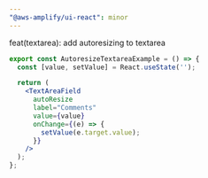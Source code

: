 ```yaml
---
"@aws-amplify/ui-react": minor
---
```


feat(textarea): add autoresizing to textarea

```jsx
export const AutoresizeTextareaExample = () => {
  const [value, setValue] = React.useState('');

  return (
    <TextAreaField
      autoResize
      label="Comments"
      value={value}
      onChange={(e) => {
        setValue(e.target.value);
      }}
    />
  );
};
```
